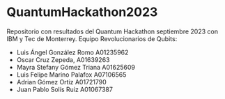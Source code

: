 # QuantumHackathon2023
Repositorio con resultados del Quantum Hackathon septiembre 2023 con IBM y Tec de Monterrey.
Equipo Revolucionarios de Qubits:

- Luis Ángel González Romo A01235962
- Oscar Cruz Zepeda, A01639263
- Mayra Stefany Gómez Triana A01625609
- Luis Felipe Marino Palafox A07106565
- Adrian Gómez Ortiz A01721790
- Juan Pablo Solís Ruiz A01067387

